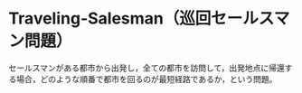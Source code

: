 # Traveling-Salesman（巡回セールスマン問題）
セールスマンがある都市から出発し，全ての都市を訪問して，出発地点に帰還する場合，どのような順番で都市を回るのが最短経路であるか，という問題。
